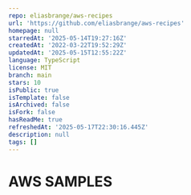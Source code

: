 ```yaml
---
repo: eliasbrange/aws-recipes
url: 'https://github.com/eliasbrange/aws-recipes'
homepage: null
starredAt: '2025-05-14T19:27:16Z'
createdAt: '2022-03-22T19:52:29Z'
updatedAt: '2025-05-15T12:55:22Z'
language: TypeScript
license: MIT
branch: main
stars: 10
isPublic: true
isTemplate: false
isArchived: false
isFork: false
hasReadMe: true
refreshedAt: '2025-05-17T22:30:16.445Z'
description: null
tags: []
---
```


# AWS SAMPLES 
